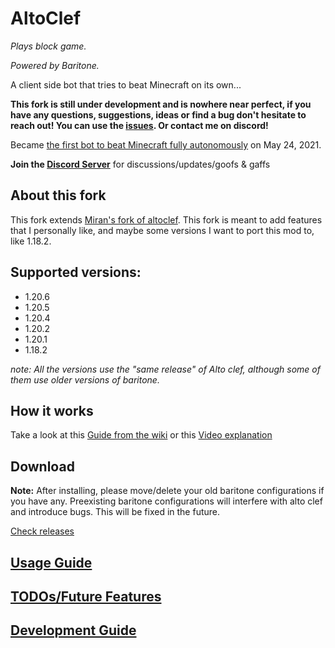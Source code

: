 # AltoClef
*Plays block game.*

*Powered by Baritone.*

A client side bot that tries to beat Minecraft on its own...

**This fork is still under development and is nowhere near perfect, if you have any questions, suggestions, ideas or find a bug don't hesitate to reach out!
You can use the [issues](https://github.com/MiranCZ/altoclef/issues). Or contact me on discord!**

Became [the first bot to beat Minecraft fully autonomously](https://youtu.be/baAa6s8tahA) on May 24, 2021.

**Join the [Discord Server](https://discord.gg/JdFP4Kqdqc)** for discussions/updates/goofs & gaffs

## About this fork
This fork extends [Miran's fork of altoclef](https://github.com/MiranCZ/altoclef). This fork is meant to add features that I personally like, and maybe some versions I want to port
this mod to, like 1.18.2.

## Supported versions:
- 1.20.6
- 1.20.5
- 1.20.4
- 1.20.2
- 1.20.1
- 1.18.2

*note: All the versions use the "same release" of Alto clef, although some of them use older versions of baritone.* 


## How it works

Take a look at this [Guide from the wiki](https://github.com/MiranCZ/altoclef/wiki/1:-Documentation:-Big-Picture)
or this [Video explanation](https://youtu.be/q5OmcinQ2ck?t=387)


## Download

**Note:** After installing, please move/delete your old baritone configurations if you have any. Preexisting baritone
configurations will interfere with alto clef and introduce bugs. This will be fixed in the future.

[Check releases](https://github.com/MiranCZ/altoclef/releases)

## [Usage Guide](usage.md)

## [TODOs/Future Features](TODO.md)

## [Development Guide](develop.md)
